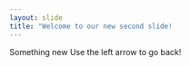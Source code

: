 ```yaml
---
layout: slide
title: "Welcome to our new second slide!
---
```

Something new
Use the left arrow to go back!

